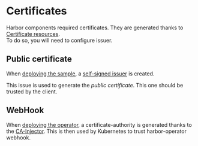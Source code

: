 # Certificates

Harbor components required certificates. They are generated thanks to [Certificate resources](https://cert-manager.io/docs/concepts/certificate/).  
To do so, you will need to configure issuer.

## Public certificate

When [deploying the sample](#deploy-the-sample), a [self-signed issuer](https://cert-manager.io/docs/configuration/selfsigned/) is created.

This issue is used to generate the *public certificate*. This one should be trusted by the client.

## WebHook

When [deploying the operator](#deploy-the-operator), a certificate-authority is generated thanks to the [CA-Injector](https://cert-manager.io/docs/concepts/ca-injector/). This is then used by Kubernetes to trust harbor-operator webhook.
